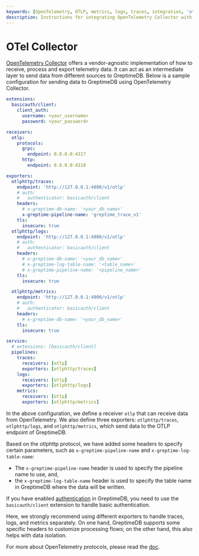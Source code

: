 ```yaml
---
keywords: [OpenTelemetry, OTLP, metrics, logs, traces, integration, 'otel-collector']
description: Instructions for integrating OpenTelemetry Collector with GreptimeDB.
---
```


# OTel Collector

[OpenTelemetry Collector](https://opentelemetry.io/docs/collector/) offers a vendor-agnostic implementation of how to receive, process and export telemetry data. It can act as an intermediate layer to send data from different sources to GreptimeDB.
Below is a sample configuration for sending data to GreptimeDB using OpenTelemetry Collector.

```yaml
extensions:
  basicauth/client:
    client_auth:
      username: <your_username>
      password: <your_password>

receivers:
  otlp:
    protocols:
      grpc:
        endpoint: 0.0.0.0:4317
      http:
        endpoint: 0.0.0.0:4318

exporters:
  otlphttp/traces:
    endpoint: 'http://127.0.0.1:4000/v1/otlp'
    # auth:
    #   authenticator: basicauth/client
    headers:
      # x-greptime-db-name: '<your_db_name>'
      x-greptime-pipeline-name: 'greptime_trace_v1'
    tls:
      insecure: true
  otlphttp/logs:
    endpoint: 'http://127.0.0.1:4000/v1/otlp'
    # auth:
    #   authenticator: basicauth/client
    headers:
      # x-greptime-db-name: '<your_db_name>'
      # x-greptime-log-table-name: '<table_name>'
      # x-greptime-pipeline-name: '<pipeline_name>'
    tls:
      insecure: true

  otlphttp/metrics:
    endpoint: 'http://127.0.0.1:4000/v1/otlp'
    # auth:
    #   authenticator: basicauth/client
    headers:
      # x-greptime-db-name: '<your_db_name>'
    tls:
      insecure: true

service:
  # extensions: [basicauth/client]
  pipelines:
    traces:
      receivers: [otlp]
      exporters: [otlphttp/traces]
    logs:
      receivers: [otlp]
      exporters: [otlphttp/logs]
    metrics:
      receivers: [otlp]
      exporters: [otlphttp/metrics]
```

In the above configuration, we define a receiver `otlp` that can receive data from OpenTelemetry. We also define three exporters: `otlphttp/traces`, `otlphttp/logs`, and `otlphttp/metrics`, which send data to the OTLP endpoint of GreptimeDB.

Based on the otlphttp protocol, we have added some headers to specify certain parameters, such as `x-greptime-pipeline-name` and `x-greptime-log-table-name`:
* The `x-greptime-pipeline-name` header is used to specify the pipeline name to use, and,
* the `x-greptime-log-table-name` header is used to specify the table name in GreptimeDB where the data will be written.

If you have enabled [authentication](/user-guide/deployments-administration/authentication/overview.md) in GreptimeDB, you need to use the `basicauth/client` extension to handle basic authentication.

Here, we strongly recommend using different exporters to handle traces, logs, and metrics separately. On one hand, GreptimeDB supports some specific headers to customize processing flows; on the other hand, this also helps with data isolation.

For more about OpenTelemetry protocols, please read the [doc](/user-guide/ingest-data/for-observability/opentelemetry.md).